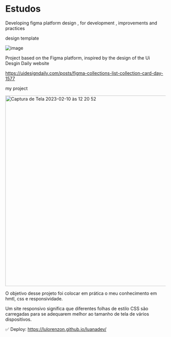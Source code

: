 # Estudos

 Developing figma platform design , for development , improvements and practices
 
 design template
 
 ![image](https://user-images.githubusercontent.com/103546259/217844342-cb5909c6-a609-4b7b-862e-84e1238ca136.png)

 
 
Project based on the Figma platform, inspired by the design of the Ui Desgin Daily website

https://uidesigndaily.com/posts/figma-collections-list-collection-card-day-1577

my project  




<img width="600" alt="Captura de Tela 2023-02-10 às 12 20 52" src="https://user-images.githubusercontent.com/103546259/218128756-e1937e0c-b5d8-46bf-872b-b6f8a675775a.png">




O objetivo desse projeto foi colocar em prática o meu conhecimento em hmtl, css e responsividade.



Um site responsivo significa que diferentes folhas de estilo CSS são carregadas para se adequarem melhor ao tamanho de tela de vários dispositivos. 



✅ Deploy: https://lulorenzon.github.io/luanadev/
